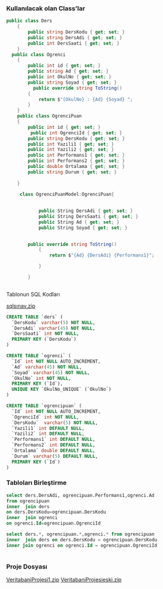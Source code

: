 ### Kullanılacak olan Class'lar ### 

```csharp
public class Ders
    {
        public string DersKodu { get; set; }
        public string DersAdi { get; set; }
        public int DersSaati { get; set; }
    }
  public class Ogrenci
    {
        public int id { get; set; }
        public string Ad { get; set; }
        public int OkulNo { get; set; }
        public string Soyad { get; set; }
          public override string ToString()
        {
            return $"{OkulNo} : {Ad} {Soyad} ";
        }
    }   
    public class OgrenciPuan
    {
        public int id { get; set; }
         public int OgrenciId { get; set; }
        public string DersKodu { get; set; }
        public int Yazili1 { get; set; }
        public int Yazili2 { get; set; }
        public int Performans1 { get; set; }
        public int Performans2 { get; set; }
        public double Ortalama { get; set; }
        public string Durum { get; set; }
      
    }
    
     class OgrenciPuanModel:OgrenciPuan{

          
            public String DersAdi { get; set; }
            public String DersSaati { get; set; }
            public String Ad { get; set; }
            public String Soyad { get; set; }
            

        public override string ToString()
            {
                return $"{Ad} {DersAdi} {Performans1}";

            }

        }
    
```

Tablonun SQL Kodları

[sqlsınav.zip](https://github.com/sahinmansuroglu/NtpDersiDonem2/files/8679418/sqlsinav.zip)

```sql
CREATE TABLE `ders` (
  `DersKodu` varchar(5) NOT NULL,
  `DersAdi` varchar(45) NOT NULL,
  `DersSaati` int NOT NULL,
  PRIMARY KEY (`DersKodu`)
)

CREATE TABLE `ogrenci` (
  `Id` int NOT NULL AUTO_INCREMENT,
  `Ad` varchar(45) NOT NULL,
  `Soyad` varchar(45) NOT NULL,
  `OkulNo` int NOT NULL,
  PRIMARY KEY (`Id`),
  UNIQUE KEY `OkulNo_UNIQUE` (`OkulNo`)
)

CREATE TABLE `ogrencipuan` (
  `Id` int NOT NULL AUTO_INCREMENT,
  `OgrenciId` int NOT NULL,
  `DersKodu`  varchar(5) NOT NULL,
  `Yazili1` int DEFAULT NULL,
  `Yazili2` int DEFAULT NULL,
  `Performans1` int DEFAULT NULL,
  `Performans2` int DEFAULT NULL,
  `Ortalama` double DEFAULT NULL,
  `Durum` varchar(5) DEFAULT NULL,
  PRIMARY KEY (`Id`)
)
```


### Tabloları Birleştirme ###

```sql
select ders.DersAdi, ogrencipuan.Performans1,ogrenci.Ad
from ogrencipuan
inner  join ders
on ders.DersKodu=ogrencipuan.DersKodu
inner  join ogrenci
on ogrenci.Id=ogrencipuan.OgrenciId
```


```sql
select ders.*, ogrencipuan.*,ogrenci.* from ogrencipuan  
inner  join ders on ders.DersKodu = ogrencipuan.DersKodu 
inner join ogrenci on ogrenci.Id = ogrencipuan.OgrenciId
                               
```
### Proje Dosyası ###

[VeritabaniProjesi1.zip](https://github.com/sahinmansuroglu/NtpDersiDonem2/files/8679437/VeritabaniProjesi.zip)
[VeritabaniProjesieski.zip](https://github.com/sahinmansuroglu/NtpDersiDonem2/files/8695587/VeritabaniProjesi.zip)

